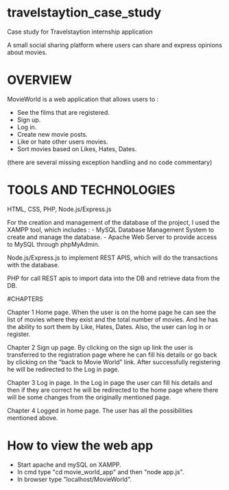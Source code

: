 # travelstaytion_case_study
Case study for Travelstaytion internship application

A small social sharing platform where users can share and express opinions about movies.

# OVERVIEW

MovieWorld is a web application that allows users to : 
  - See the films that are registered.
  - Sign up.
  - Log in.
  - Create new movie posts.
  - Like or hate other users movies.
  - Sort movies based on Likes, Hates, Dates.

(there are several missing exception handling and no code commentary)

# TOOLS AND TECHNOLOGIES

  HTML, CSS, PHP, Node.js/Express.js
    
  For the creation and management of the database of the project, I used the XAMPP tool, which includes :
    - MySQL Database Management System to create and manage the database.
    - Apache Web Server to provide access to MySQL through phpMyAdmin.
    
  Node.js/Express.js to implement REST APIS, which will do the transactions with the database.
  
  PHP for call REST apis to import data into the DB and retrieve data from the DB.



#CHAPTERS

  Chapter 1 Home page.
    When the user is on the home page he can see the list of movies where they exist and the total number of movies. And he has the ability to sort them by Like, Hates, Dates. Also, the user can log in or register.

  Chapter 2 Sign up page.
    By clicking on the sign up link the user is transferred to the registration page where he can fill his details or go back by clicking on the “back to Movie World” link. After successfully registering he will be 
    redirected to the Log in page.

  Chapter 3 Log in page. 
    In the Log in page the user can fill his details and then if they are correct he will be redirected to the home page where there will be some changes from the originally mentioned page.

  Chapter 4 Logged in home page.
    The user has all the possibilities mentioned above.


# How to view the web app 
  - Start apache and mySQL on XAMPP.
  - In cmd type "cd movie_world_app" and then "node app.js".
  - In browser type "localhost/MovieWorld".

